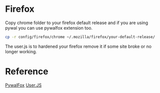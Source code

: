 # Firefox

Copy chrome folder to your firefox default release and if you are using pywal you can use pywalfox extension too.

```sh
cp -r config/firefox/chrome ~/.mozilla/firefox/your-default-release/
````

The user.js is to hardened your firefox remove it if some site broke or no longer working.


# Reference
[PywalFox](https://github.com/Frewacom/pywalfox)
[User.JS](https://github.com/arkenfox/user.js)
